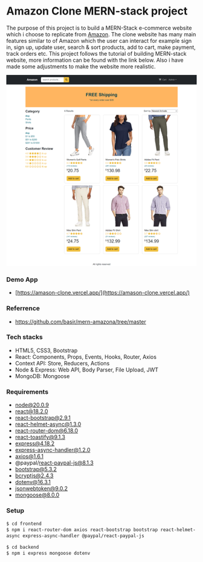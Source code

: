 # Amazon Clone MERN-stack project

The purpose of this project is to build a MERN-Stack e-commerce website which i choose to replicate from [Amazon](https://www.amazon.com/). The clone website has many main features similar to of Amazon which the user can interact for example sign in, sign up, update user, search & sort products, add to cart, make payment, track orders etc.
This project follows the tutorial of building MERN-stack website, more information can be found with the link below. Also i have made some adjustments to make the website more realistic.

![amazona](/frontend/public/images/amazon-clone.png)

### Demo App

- [https://amason-clone.vercel.app/](https://amason-clone.vercel.app/)

### Referrence

- https://github.com/basir/mern-amazona/tree/master

### Tech stacks

- HTML5, CSS3, Bootstrap
- React: Components, Props, Events, Hooks, Router, Axios
- Context API: Store, Reducers, Actions
- Node & Express: Web API, Body Parser, File Upload, JWT
- MongoDB: Mongoose

### Requirements

- node@20.0.9
- react@18.2.0
- react-bootstrap@2.9.1
- react-helmet-async@1.3.0
- react-router-dom@6.18.0
- react-toastify@9.1.3
- express@4.18.2
- express-async-handler@1.2.0
- axios@1.6.1
- @paypal/react-paypal-js@8.1.3
- bootstrap@5.3.2
- bcryptjs@2.4.3
- dotenv@16.3.1
- jsonwebtoken@9.0.2
- mongoose@8.0.0

### Setup

```
$ cd frontend
$ npm i react-router-dom axios react-bootstrap bootstrap react-helmet-async express-async-handler @paypal/react-paypal-js
```

```
$ cd backend
$ npm i express mongoose dotenv
```
